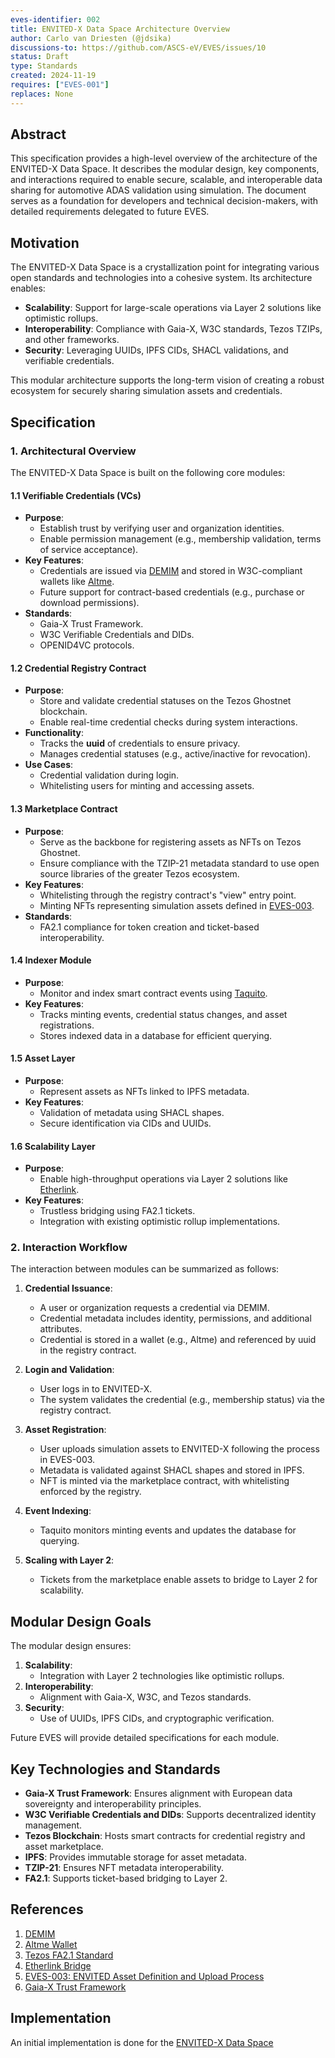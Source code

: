 ```yaml
---
eves-identifier: 002
title: ENVITED-X Data Space Architecture Overview
author: Carlo van Driesten (@jdsika)
discussions-to: https://github.com/ASCS-eV/EVES/issues/10
status: Draft
type: Standards
created: 2024-11-19
requires: ["EVES-001"]
replaces: None
---
```


## Abstract

This specification provides a high-level overview of the architecture of the ENVITED-X Data Space.
It describes the modular design, key components, and interactions required to enable secure, scalable, and interoperable data sharing for automotive ADAS validation using simulation.
The document serves as a foundation for developers and technical decision-makers, with detailed requirements delegated to future EVES.

## Motivation

The ENVITED-X Data Space is a crystallization point for integrating various open standards and technologies into a cohesive system. Its architecture enables:

- **Scalability**: Support for large-scale operations via Layer 2 solutions like optimistic rollups.
- **Interoperability**: Compliance with Gaia-X, W3C standards, Tezos TZIPs, and other frameworks.
- **Security**: Leveraging UUIDs, IPFS CIDs, SHACL validations, and verifiable credentials.

This modular architecture supports the long-term vision of creating a robust ecosystem for securely sharing simulation assets and credentials.

## Specification

### 1. Architectural Overview

The ENVITED-X Data Space is built on the following core modules:

#### 1.1 Verifiable Credentials (VCs)

- **Purpose**:
  - Establish trust by verifying user and organization identities.
  - Enable permission management (e.g., membership validation, terms of service acceptance).
- **Key Features**:
  - Credentials are issued via [DEMIM](https://staging.identity.ascs.digital) and stored in W3C-compliant wallets like [Altme](https://altme.io).
  - Future support for contract-based credentials (e.g., purchase or download permissions).
- **Standards**:
  - Gaia-X Trust Framework.
  - W3C Verifiable Credentials and DIDs.
  - OPENID4VC protocols.

#### 1.2 Credential Registry Contract

- **Purpose**:
  - Store and validate credential statuses on the Tezos Ghostnet blockchain.
  - Enable real-time credential checks during system interactions.
- **Functionality**:
  - Tracks the **uuid** of credentials to ensure privacy.
  - Manages credential statuses (e.g., active/inactive for revocation).
- **Use Cases**:
  - Credential validation during login.
  - Whitelisting users for minting and accessing assets.

#### 1.3 Marketplace Contract

- **Purpose**:
  - Serve as the backbone for registering assets as NFTs on Tezos Ghostnet.
  - Ensure compliance with the TZIP-21 metadata standard to use open source libraries of the greater Tezos ecosystem.
- **Key Features**:
  - Whitelisting through the registry contract's "view" entry point.
  - Minting NFTs representing simulation assets defined in [EVES-003](https://github.com/ASCS-eV/EVES/blob/main/drafts/EVES-003/EVES-003.md).
- **Standards**:
  - FA2.1 compliance for token creation and ticket-based interoperability.

#### 1.4 Indexer Module

- **Purpose**:
  - Monitor and index smart contract events using [Taquito](https://taquito.io/).
- **Key Features**:
  - Tracks minting events, credential status changes, and asset registrations.
  - Stores indexed data in a database for efficient querying.

#### 1.5 Asset Layer

- **Purpose**:
  - Represent assets as NFTs linked to IPFS metadata.
- **Key Features**:
  - Validation of metadata using SHACL shapes.
  - Secure identification via CIDs and UUIDs.

#### 1.6 Scalability Layer

- **Purpose**:
  - Enable high-throughput operations via Layer 2 solutions like [Etherlink](https://www.etherlink.com/).
- **Key Features**:
  - Trustless bridging using FA2.1 tickets.
  - Integration with existing optimistic rollup implementations.

### 2. Interaction Workflow

The interaction between modules can be summarized as follows:

1. **Credential Issuance**:
   - A user or organization requests a credential via DEMIM.
   - Credential metadata includes identity, permissions, and additional attributes.
   - Credential is stored in a wallet (e.g., Altme) and referenced by uuid in the registry contract.

2. **Login and Validation**:
   - User logs in to ENVITED-X.
   - The system validates the credential (e.g., membership status) via the registry contract.

3. **Asset Registration**:
   - User uploads simulation assets to ENVITED-X following the process in EVES-003.
   - Metadata is validated against SHACL shapes and stored in IPFS.
   - NFT is minted via the marketplace contract, with whitelisting enforced by the registry.

4. **Event Indexing**:
   - Taquito monitors minting events and updates the database for querying.

5. **Scaling with Layer 2**:
   - Tickets from the marketplace enable assets to bridge to Layer 2 for scalability.

## Modular Design Goals

The modular design ensures:

1. **Scalability**:
   - Integration with Layer 2 technologies like optimistic rollups.
2. **Interoperability**:
   - Alignment with Gaia-X, W3C, and Tezos standards.
3. **Security**:
   - Use of UUIDs, IPFS CIDs, and cryptographic verification.

Future EVES will provide detailed specifications for each module.

## Key Technologies and Standards

- **Gaia-X Trust Framework**: Ensures alignment with European data sovereignty and interoperability principles.
- **W3C Verifiable Credentials and DIDs**: Supports decentralized identity management.
- **Tezos Blockchain**: Hosts smart contracts for credential registry and asset marketplace.
- **IPFS**: Provides immutable storage for asset metadata.
- **TZIP-21**: Ensures NFT metadata interoperability.
- **FA2.1**: Supports ticket-based bridging to Layer 2.

## References

1. [DEMIM](https://staging.identity.ascs.digital)
2. [Altme Wallet](https://altme.io)
3. [Tezos FA2.1 Standard](https://gitlab.com/tzip/tzip/-/blob/master/proposals/tzip-21/tzip-21.md)
4. [Etherlink Bridge](https://www.etherlinkbridge.com/bridge)
5. [EVES-003: ENVITED Asset Definition and Upload Process](https://github.com/ASCS-eV/EVES/blob/main/drafts/EVES-003/EVES-003.md)
6. [Gaia-X Trust Framework](https://docs.gaia-x.eu/policy-rules-committee/compliance-document/24.11/)

## Implementation

An initial implementation is done for the [ENVITED-X Data Space](https://staging.envited-x.net)
